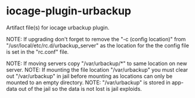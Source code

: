 # iocage-plugin-urbackup
Artifact file(s) for iocage urbackup plugin.

NOTE: If upgrading don't forget to remove the "-c (config location)" from "/usr/local/etc/rc.d/urbackup_server" as the location for the the config file is set in the "rc.conf" file.

NOTE: If moving servers copy "/var/urbackup/*" to same location on new server.
NOTE: If mounting the file location "/var/urbackup" you must clear out "/var/urbackup" in jail before mounting as locations can only be mounted to an empty directory.
NOTE: "/var/urbackup" is stored in app-data out of the jail so the data is not lost is jail exploids.
